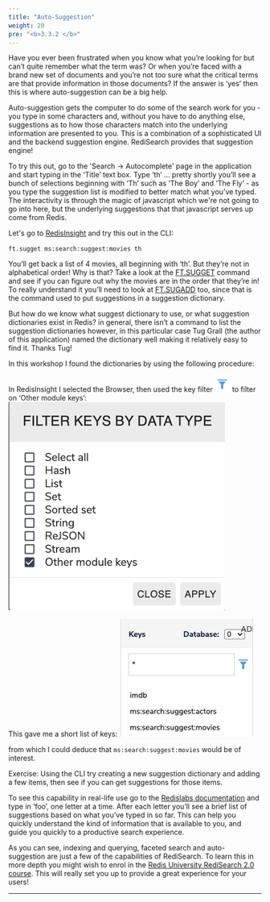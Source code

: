 ```yaml
---
title: "Auto-Suggestion"
weight: 20
pre: "<b>3.3.2 </b>"
---
```

Have you ever been frustrated when you know what you’re looking for but can’t quite remember what the term was? Or when you’re faced with a brand new set of documents and you’re not too sure what the critical terms are that provide information in those documents? If the answer is ‘yes’ then this is where auto-suggestion can be a big help.
 
Auto-suggestion gets the computer to do some of the search work for you - you type in some characters and, without you have to do anything else, suggestions as to how those characters match into the underlying information are presented to you. This is a combination of a sophisticated UI and the backend suggestion engine. RediSearch provides that suggestion engine!

To try this out, go to the 'Search -> Autocomplete' page in the application and start typing in the ‘Title’ text box. Type ‘th’ … pretty shortly you’ll see a bunch of selections beginning with ‘Th’ such as ‘The Boy’ and ‘The Fly’ - as you type the suggestion list is modified to better match what you’ve typed. The interactivity is through the magic of javascript which we're not going to go into here, but the underlying suggestions that that javascript serves up come from Redis. 

Let's go to [RedisInsight] and try this out in the CLI:

```
ft.sugget ms:search:suggest:movies th 
```

You’ll get back a list of 4 movies, all beginning with ‘th’. But they’re not in alphabetical order! Why is that? Take a look at the [FT.SUGGET] command and see if you can figure out why the movies are in the order that they’re in! To really understand it you’ll need to look at [FT.SUGADD] too, since that is the command used to put suggestions in a suggestion dictionary.

But how do we know what suggest dictionary to use, or what suggestion dictionaries exist in Redis? in general, there isn’t a command to list the suggestion dictionaries however, in this particular case Tug Grall (the author of this application) named the dictionary well making it relatively easy to find it. Thanks Tug!

In this workshop I found the dictionaries by using the following procedure:

In RedisInsight I selected the Browser, then used the key filter ![key filter icon] to filter on ‘Other module keys’: ![module keys]
 
This gave me a short list of keys: ![short list]

from which I could deduce that `ms:search:suggest:movies` would be of interest.

Exercise: Using the CLI try creating a new suggestion dictionary and adding a few items, then see if you can get suggestions for those items. 

To see this capability in real-life use go to the [Redislabs documentation](https://docs.redislabs.com/latest/rc/) and type in ‘foo’, one letter at a time. After each letter you’ll see a brief list of suggestions based on what you’ve typed in so far. This can help you quickly understand the kind of information that is available to you, and guide you quickly to a productive search experience.

As you can see, indexing and querying, faceted search and auto-suggestion are just a few of the capabilities of RediSearch.  To learn this in more depth you might wish to enrol in the [Redis University RediSearch 2.0 course](https://university.redislabs.com/courses/ru203/). This will really set you up to provide a great experience for your users!


----------
[ft.sugget]: https://oss.redislabs.com/redisearch/Commands.html#ftsugget
[ft.sugadd]: https://oss.redislabs.com/redisearch/Commands.html#ftsugadd
[key filter icon]: filter.png
[module keys]: filter_keys_by_data_type.png
[short list]: keys_short_list.png
[RedisInsight]: http://localhost:8001
